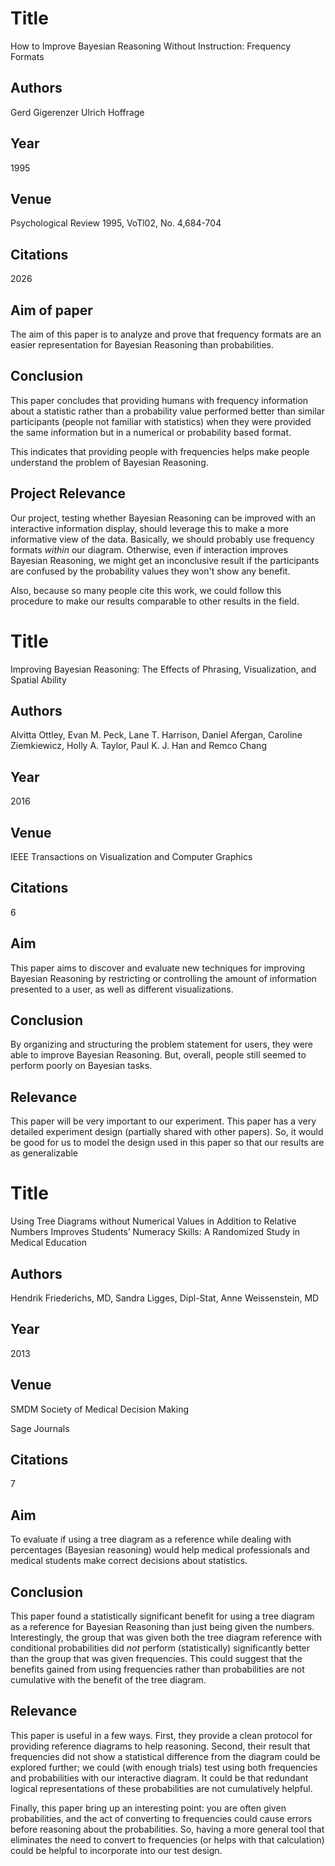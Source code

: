 # Title 

How to Improve Bayesian Reasoning Without Instruction: Frequency Formats

## Authors

Gerd Gigerenzer
Ulrich Hoffrage 

## Year

1995

## Venue

Psychological Review 1995, VoTl02, No. 4,684-704

## Citations 

2026

## Aim of paper

The aim of this paper is to analyze and prove that frequency formats are an easier representation for Bayesian Reasoning than probabilities. 

## Conclusion

This paper concludes that providing humans with frequency information about a statistic rather than a probability value performed better than similar participants (people not familiar with statistics) when they were provided the same information but in a numerical or probability based format. 

This indicates that providing people with frequencies helps make people understand the problem of Bayesian Reasoning. 

## Project Relevance 

Our project, testing whether Bayesian Reasoning can be improved with an interactive information display, should leverage this to make a more informative view of the data. Basically, we should probably use frequency formats *within* our diagram. Otherwise, even if interaction improves Bayesian Reasoning, we might get an inconclusive result if the participants are confused by the probability values they won't show any benefit. 

Also, because so many people cite this work, we could follow this procedure to make our results comparable to other results in the field. 



# Title

Improving Bayesian Reasoning: The Effects of Phrasing, Visualization, and Spatial Ability

## Authors

Alvitta Ottley, Evan M. Peck, Lane T. Harrison, Daniel Afergan, Caroline Ziemkiewicz, Holly A. Taylor, Paul K. J. Han and Remco Chang

## Year

 2016 

## Venue

IEEE Transactions on Visualization and Computer Graphics

## Citations

6

## Aim

This paper aims to discover and evaluate new techniques for improving Bayesian Reasoning by restricting or controlling the amount of information presented to a user, as well as different visualizations. 

## Conclusion 

By organizing and structuring the problem statement for users, they were able to improve Bayesian Reasoning. But, overall, people still seemed to perform poorly on Bayesian tasks. 

## Relevance     

This paper will be very important to our experiment. This paper has a very detailed experiment design (partially shared with other papers). So, it would be good for us to model the design used in this paper so that our results are as generalizable 

# Title

Using Tree Diagrams without Numerical Values in Addition to Relative Numbers Improves Students’ Numeracy Skills: A Randomized Study in Medical Education

## Authors

Hendrik Friederichs, MD, Sandra Ligges, Dipl-Stat, Anne Weissenstein, MD

## Year

2013

## Venue

SMDM Society of Medical Decision Making

Sage Journals

## Citations 

7

## Aim 

To evaluate if using a tree diagram as a reference while dealing with percentages (Bayesian reasoning) would help medical professionals and medical students make correct decisions about statistics. 

## Conclusion

This paper found a statistically significant benefit for using a tree diagram as a reference for Bayesian Reasoning than just being given the numbers. Interestingly, the group that was given both the tree diagram reference with conditional probabilities did *not* perform (statistically) significantly better than the group that was given frequencies. This could suggest that the benefits gained from using frequencies rather than probabilities are not cumulative with the benefit of the tree diagram. 

## Relevance 

This paper is useful in a few ways. First, they provide a clean protocol for providing reference diagrams to help reasoning. Second, their result that frequencies did not show a statistical difference from the diagram could be explored further; we could (with enough trials) test using both frequencies and probabilities with our interactive diagram. It could be that redundant logical representations of these probabilities are not cumulatively helpful. 

Finally, this paper bring up an interesting point: you are often given probabilities, and the act of converting to frequencies could cause errors before reasoning about the probabilities. So, having a more general tool that eliminates the need to convert to frequencies (or helps with that calculation) could be helpful to incorporate into our test design. 